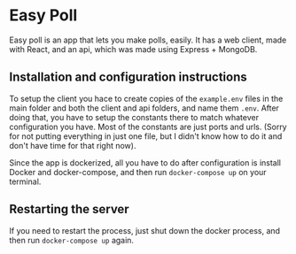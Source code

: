 # Easy Poll

Easy poll is an app that lets you make polls, easily. It has a web client, made with React, and an api, which was made using Express + MongoDB.

## Installation and configuration instructions
To setup the client you hace to create copies of the `example.env` files in the main folder and both the client and api folders, and name them `.env`. After doing that, you have to setup the constants there to match whatever configuration you have. Most of the constants are just ports and urls. (Sorry for not putting everything in just one file, but I didn't know how to do it and don't have time for that right now).

Since the app is dockerized, all you have to do after configuration is install Docker and docker-compose, and then run `docker-compose up` on your terminal.

## Restarting the server
If you need to restart the process, just shut down the docker process, and then run `docker-compose up` again.
